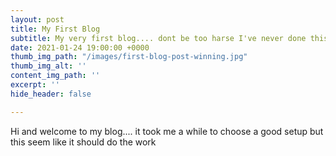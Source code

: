 ```yaml
---
layout: post
title: My First Blog
subtitle: My very first blog.... dont be too harse I've never done this before
date: 2021-01-24 19:00:00 +0000
thumb_img_path: "/images/first-blog-post-winning.jpg"
thumb_img_alt: ''
content_img_path: ''
excerpt: ''
hide_header: false

---
```

Hi and welcome to my blog.... it took me a while to choose a good setup but this seem like it should do the work